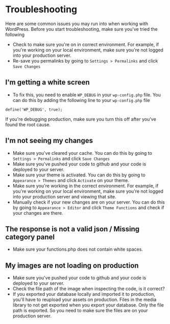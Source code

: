 # Troubleshooting
Here are some common issues you may run into when working with WordPress. Before you start troubleshooting, make sure you've tried the following
- Check to make sure you're on in correct environment. For example, if you're working on your local environment, make sure you're not logged into your production server.
- Re-save you permalinks by going to `Settings > Permalinks` and click `Save Changes`

## I'm getting a white screen
- To fix this, you need to enable `WP_DEBUG` in your `wp-config.php` file. You can do this by adding the following line to your `wp-config.php` file
```  
define('WP_DEBUG', true);
```
If you're debugging production, make sure you turn this off after you've found the root cause. 

## I'm not seeing my changes
- Make sure you've cleared your cache. You can do this by going to `Settings > Permalinks` and click `Save Changes`
- Make sure you've pushed your code to github and your code is deployed to your server.
- Make sure your theme is activated. You can do this by going to `Appearance > Themes` and click `Activate` on your theme.
- Make sure you're working in the correct environment. For example, if you're working on your local environment, make sure you're not logged into your production server and viewing that site.
- Manually check if your new changes are on your server. You can do this by going to `Appearance > Editor` and click `Theme Functions` and check if your changes are there.

## The response is not a valid json / Missing category panel
- Make sure your functions.php does not contain white spaces.

## My images are not loading on production
- Make sure you've pushed your code to github and your code is deployed to your server.
- Check the file path of the image when inspecting the code, is it correct?
- If you exported your database locally and imported it to production, you'll have to reupload your assets on production. Files in the media library to not get exported when you export your database. Only the file path is exported. So you need to make sure the files are on your production server. 
